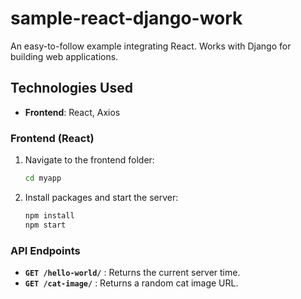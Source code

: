 # sample-react-django-work
An easy-to-follow example integrating React. Works with Django for building web applications.

## Technologies Used
- **Frontend**: React, Axios


### Frontend (React)
1. Navigate to the frontend folder:
   ```bash
   cd myapp
   ```
2. Install packages and start the server:
   ```bash
   npm install
   npm start
   ```

### API Endpoints
* **`GET /hello-world/`** : Returns the current server time.
* **`GET /cat-image/`** : Returns a random cat image URL.
   
